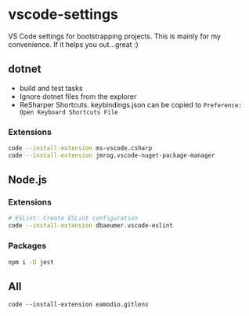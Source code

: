 # vscode-settings
VS Code settings for bootstrapping projects. This is mainly for my convenience. If it helps you out...great :)

## dotnet
 - build and test tasks
 - Ignore dotnet files from the explorer
 - ReSharper Shortcuts. keybindings.json can be copied to `Preference: Open Keyboard Shortcuts File`

### Extensions
```sh
code --install-extension ms-vscode.csharp
code --install-extension jmrog.vscode-nuget-package-manager
```

## Node.js

### Extensions
```sh
# ESLint: Create ESLint configuration
code --install-extension dbaeumer.vscode-eslint
```

### Packages
```sh
npm i -D jest
```

## All
```
code --install-extension eamodio.gitlens
```
